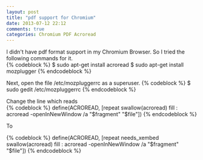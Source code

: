 ```yaml
---
layout: post
title: "pdf support for Chromium"
date: 2013-07-12 22:12
comments: true
categories: Chromium PDF Acroread
---
```

I didn't have pdf format support in my Chromium Browser. So I tried the following commands for it.   
{% codeblock %}
$ sudo apt-get install acroread
$ sudo apt-get install mozplugger
{% endcodeblock %}  


Next, open the file /etc/mozpluggerrc as a superuser.
{% codeblock %}
$ sudo gedit /etc/mozpluggerrc
{% endcodeblock %}  

Change the line which reads  
{% codeblock %}
define(ACROREAD, [repeat swallow(acroread) fill : acroread -openInNewWindow /a "$fragment" "$file"])
{% endcodeblock %}  
 
 To
 
{% codeblock %}
 define(ACROREAD, [repeat needs_xembed swallow(acroread) fill : acroread -openInNewWindow /a "$fragment" "$file"])
{% endcodeblock %} 


